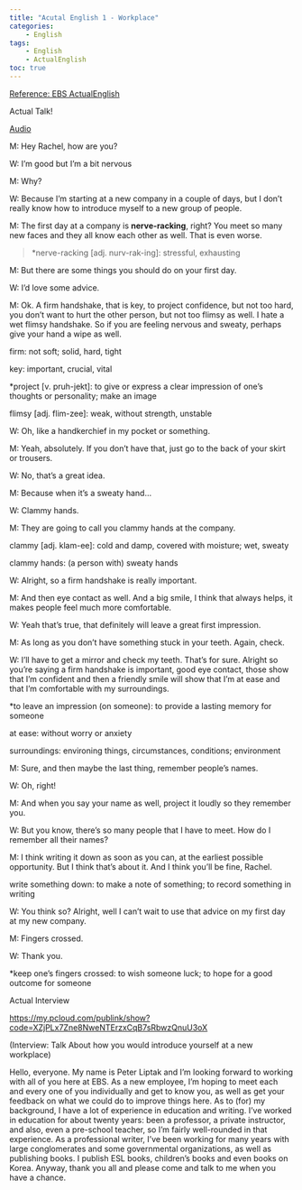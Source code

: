 ```yaml
---
title: "Acutal English 1 - Workplace"
categories:
    - English
tags:
    - English
    - ActualEnglish
toc: true
---
```


[Reference: EBS ActualEnglish](http://home.ebse.co.kr/actualenglish/)

Actual Talk!

[Audio](https://my.pcloud.com/publink/show?code=XZ2fLx7Zg0VgPNxbwSXcd9lb0A2hy0r2s5Ok)

M: Hey Rachel, how are you?

W: I’m good but I’m a bit nervous

M: Why?

W: Because I’m starting at a new company in a couple of days, but I don’t really know how to introduce myself to a new group of people.

M: The first day at a company is **nerve-racking**, right? You meet so many new faces and they all know each other as well. That is even worse.
> *nerve-racking [adj. nurv-rak-ing]: stressful, exhausting

M: But there are some things you should do on your first day.

W: I’d love some advice.

M: Ok. A firm handshake, that is key, to project confidence, but not too hard, you don’t want to hurt the other person, but not too flimsy as well. I hate a wet flimsy handshake. So if you are feeling nervous and sweaty, perhaps give your hand a wipe as well.

firm: not soft; solid, hard, tight

key: important, crucial, vital

*project [v. pruh-jekt]: to give or express a clear impression of one’s thoughts or personality; make an image

flimsy [adj. flim-zee]: weak, without strength, unstable

W: Oh, like a handkerchief in my pocket or something.

M: Yeah, absolutely. If you don’t have that, just go to the back of your skirt or trousers.

W: No, that’s a great idea.

M: Because when it’s a sweaty hand…

W: Clammy hands.

M: They are going to call you clammy hands at the company.

clammy [adj. klam-ee]: cold and damp, covered with moisture; wet, sweaty

clammy hands: (a person with) sweaty hands

W: Alright, so a firm handshake is really important.

M: And then eye contact as well. And a big smile, I think that always helps, it makes people feel much more comfortable.

W: Yeah that’s true, that definitely will leave a great first impression.

M: As long as you don’t have something stuck in your teeth. Again, check.

W: I’ll have to get a mirror and check my teeth. That’s for sure. Alright so you’re saying a firm handshake is important, good eye contact, those show that I’m confident and then a friendly smile will show that I’m at ease and that I’m comfortable with my surroundings.

*to leave an impression (on someone): to provide a lasting memory for someone

at ease: without worry or anxiety

surroundings: environing things, circumstances, conditions; environment

M: Sure, and then maybe the last thing, remember people’s names.

W: Oh, right!

M: And when you say your name as well, project it loudly so they remember you.

W: But you know, there’s so many people that I have to meet. How do I remember all their names?

M: I think writing it down as soon as you can, at the earliest possible opportunity. But I think that’s about it. And I think you’ll be fine, Rachel.

 write something down: to make a note of something; to record something in writing

W: You think so? Alright, well I can’t wait to use that advice on my first day at my new company.

M: Fingers crossed.

W: Thank you.

*keep one’s fingers crossed: to wish someone luck; to hope for a good outcome for someone

Actual Interview

https://my.pcloud.com/publink/show?code=XZjPLx7Zne8NweNTErzxCqB7sRbwzQnuU3oX

(Interview: Talk About how you would introduce yourself at a new workplace)

Hello, everyone. My name is Peter Liptak and I’m looking forward to working with all of you here at EBS. As a new employee, I’m hoping to meet each and every one of you individually and get to know you, as well as get your feedback on what we could do to improve things here. As to (for) my background, I have a lot of experience in education and writing. I’ve worked in education for about twenty years: been a professor, a private instructor, and also, even a pre-school teacher, so I’m fairly well-rounded in that experience. As a professional writer, I’ve been working for many years with large conglomerates and some governmental organizations, as well as publishing books. I publish ESL books, children’s books and even books on Korea. Anyway, thank you all and please come and talk to me when you have a chance.
